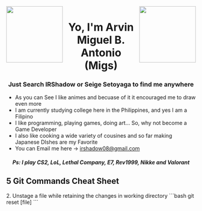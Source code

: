 <img src="https://media.tenor.com/9Lap7-Ko1jIAAAAj/rem-transparent.gif" align="left" width="150"/>
<img src="https://media.tenor.com/7WbRvUKO9JUAAAAj/ram-png.gif" align="right" width="150"/>

<h1 align="center">Yo, I'm Arvin Miguel B. Antonio (Migs)</h1>
<h3 align="center">Just Search IRShadow or Seige Setoyaga to find me anywhere</h3>  

- As you can See I like animes and becuase of it it encouraged me to draw even more
- I am currently studying college here in the Philippines, and yes I am a Filipino
- I like programming, playing games, doing art... So, why not become a Game Developer
- I also like cooking a wide variety of cousines and so far making Japanese DIshes are my Favorite
- You can Email me here -> irshadow08@gmail.com
<h5 align="center">Ps: I play CS2, LoL, Lethal Company, E7, Rev1999, Nikke and Valorant</h5> 

<h2>5 Git Commands Cheat Sheet</h2>
2. Unstage a file while retaining the changes in working directory
```bash
git reset [file]
```
